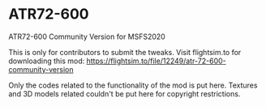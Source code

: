 # ATR72-600
ATR72-600 Community Version for MSFS2020

This is only for contributors to submit the tweaks. Visit flightsim.to for downloading this mod:
https://flightsim.to/file/12249/atr-72-600-community-version

Only the codes related to the functionality of the mod is put here. Textures and 3D models related couldn't be put here for copyright restrictions.
